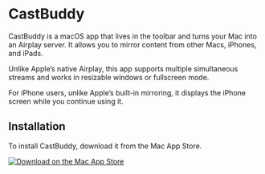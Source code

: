 # CastBuddy

CastBuddy is a macOS app that lives in the toolbar and turns your Mac into an Airplay server. It allows you to mirror content from other Macs, iPhones, and iPads.

Unlike Apple’s native Airplay, this app supports multiple simultaneous streams and works in resizable windows or fullscreen mode.

For iPhone users, unlike Apple’s built-in mirroring, it displays the iPhone screen while you continue using it.

## Installation

To install CastBuddy, download it from the Mac App Store.

[![Download on the Mac App Store](https://developer.apple.com/assets/elements/icons/download-on-the-mac-app-store/download-on-the-mac-app-store.svg)](https://apps.apple.com/app/airplayable/id6746279741)
